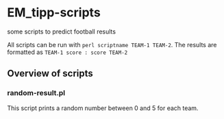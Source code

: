 # EM_tipp-scripts
some scripts to predict football results

All scripts can be run with ```perl scriptname TEAM-1 TEAM-2```. 
The results are formatted as ```TEAM-1 score : score TEAM-2```

## Overview of scripts

### random-result.pl
This script prints a random number between 0 and 5 for each team.